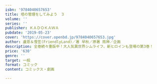 ```yaml
---
isbn: '9784040657653'
title: 塔の管理をしてみよう　３
volume: ''
series: ''
publisher: ＫＡＤＯＫＡＷＡ
pubdate: '2019-05-23'
cover: 'https://cover.openbd.jp/9784040657653.jpg'
author: 盧恩＆雪笠(FriendlyLand)／著 早秋／原著 雨神／企画
description: 全巻続々重版中！大人気異世界シムライフ、新ヒロインも登場の第3巻！
price: '630'
genre: ''
target: 一般
format: コミック
content: コミックス・劇画

---
```

